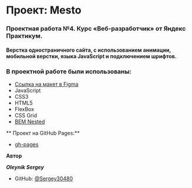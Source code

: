 # Проект: Mesto

### Проектная работа №4. Курс «Веб-разработчик» от Яндекс Практикум.
#### Верстка одностраничного сайта, с использованием анимации,  мобильной верстки, языка JavaScript и подключением шрифтов.

### В проектной работе были использованы:

- [Ссылка на макет в Figma](https://www.figma.com/file/2cn9N9jSkmxD84oJik7xL7/JavaScript.-Sprint-4?node-id=0%3A1)
- JavaScript
- CSS3
- HTML5
- FlexBox
- CSS Grid
- [BEM Nested](https://ru.bem.info/methodology/filestructure/)

** Проект на GitHub Pages:**
* [gh-pages](https://sergey30480.github.io/mesto/)

**Автор**

**_Oleynik Sergey_**

- GitHub: [@Sergey30480](https://github.com/Sergey30480)
